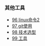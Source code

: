 # 
### 其他工具
 + [96 linux命令2](zh-other/96_linux命令2.md)
 + [97 git使用](zh-other/97_git.md)
 + [98 技术选型](zh-other/98_技术选型.md)
 + [99 工具](zh-other/99_工具.md)
